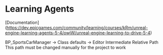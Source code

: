 # Learning Agents

[Documentation]
(https://dev.epicgames.com/community/learning/courses/kRm/unreal-engine-learning-agents-5-4/owjW/unreal-engine-learning-to-drive-5-4)  
  
  
BP_SportsCarManager -> Class defaults -> Editor Intermediate Relative Path  
This path must be changed manually for the project to work